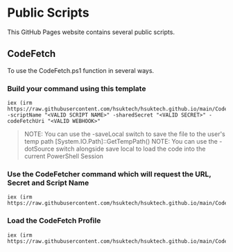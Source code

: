 # Public Scripts
This GitHub Pages website contains several public scripts.

## CodeFetch
To use the CodeFetch.ps1 function in several ways. 

### Build your command using this template

```
iex (irm https://raw.githubusercontent.com/hsuktech/hsuktech.github.io/main/CodeFetch.ps1);CodeFetch -scriptName "<VALID SCRIPT NAME>" -sharedSecret "<VALID SECRET>" -codeFetchUri "<VALID WEBHOOK>"
```

> NOTE: You can use the -saveLocal switch to save the file to the user's temp path [System.IO.Path]::GetTempPath()
> NOTE: You can use the -dotSource switch alongside save local to load the code into the current PowerShell Session

### Use the CodeFetcher command which will request the URL, Secret and Script Name

```
iex (irm https://raw.githubusercontent.com/hsuktech/hsuktech.github.io/main/CodeFetcher.ps1)
```

### Load the CodeFetch Profile

```
iex (irm https://raw.githubusercontent.com/hsuktech/hsuktech.github.io/main/CodeFetchPsProfile.ps1)
```
